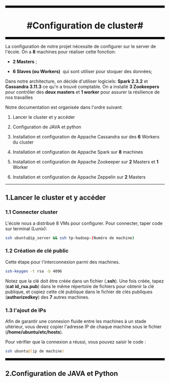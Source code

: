 <hr style="border:3px solid black">

<h1 align="center">#Configuration de cluster#</h1>

<hr style="border:3px solid black">

La configuration de notre projet nécessite de configurer sur le server de l'école. On a **8** machines pour réaliser cette fonction:

- **2 Masters** ;

- **6 Slaves (ou Workers)**  qui sont utiliser pour stoquer des données;
  
  

Dans notre architecture, on décide d'utiliser logiciels: **Spark 2.3.2** et **Cassandra 3.11.3** ce qu'n a trouvé comptable. On a installé **3 Zookeepers** pour contrôler des **deux masters** et **1 worker** pour assurer la résilience de nos travailles 



Notre documentation est organisée dans l'ordre suivant:

1. Lancer le cluster et y accéder

2. Configuration de JAVA et python

3. Installation et configuration de Appache Cassandra sur des **6** Workers du cluster

4. Installation et configuration de Appache Spark sur **8** machines

5. Installation et configuration de Appache Zookeeper sur  **2** Masters et **1** Worker

6. Installation et configuration de Appache Zeppelin sur **2** Masters



****



<h2 align="left">1.Lancer le cluster et y accéder</h2>

### 1.1 Connecter cluster

L'école nous a distribué 8 VMs pour configurer. Pour connecter, taper code sur terminal (Lunix):

```bash
ssh ubuntu@ip_server && ssh tp-hadoop-(Numéro de machine)
```





### 1.2 Création de clé public

Cette étape pour l'interconnexion parmi des machines. 

```bash
ssh-keygen -t rsa -b 4096
```

Notez que la clé doit être créée dans un fichier (**.ssh**). Une fois créée, tapez (**cat id_rsa.pub**) dans le même répertoire de fichiers pour obtenir la clé publique, et copiez cette clé publique dans le fichier de clés publiques (**authorizedkey**) des **7** autres machines.

### 1.3 l'ajout de IPs

Afin de garantir une connexion fluide entre les machines à un stade ultérieur, vous devez copier l'adresse IP de chaque machine sous le fichier (**/home/ubuntu/etc/hosts**).

Pour vérifier que la connexion a réussi, vous pouvez saisir le code :

```bash
ssh ubuntu@(ip de machine)
```

<hr style="border:3px solid black">

<h2 align="left">2.Configuration de JAVA et Python</h2>
